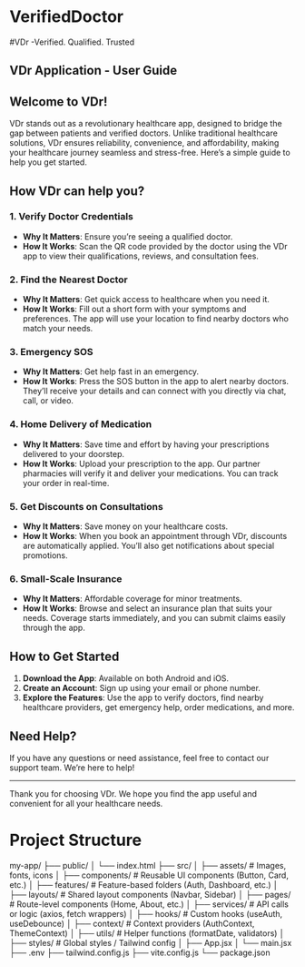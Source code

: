 # VerifiedDoctor
#VDr -Verified. Qualified. Trusted

## VDr Application - User Guide

## Welcome to VDr!

VDr stands out as a revolutionary healthcare app, designed to bridge the gap between patients and verified doctors. Unlike traditional healthcare solutions, VDr ensures reliability, convenience, and affordability, making your healthcare journey seamless and stress-free. Here’s a simple guide to help you get started.

## How VDr can help you?

### 1. Verify Doctor Credentials
- **Why It Matters**: Ensure you’re seeing a qualified doctor.
- **How It Works**: Scan the QR code provided by the doctor using the VDr app to view their qualifications, reviews, and consultation fees.

### 2. Find the Nearest Doctor
- **Why It Matters**: Get quick access to healthcare when you need it.
- **How It Works**: Fill out a short form with your symptoms and preferences. The app will use your location to find nearby doctors who match your needs.

### 3. Emergency SOS
- **Why It Matters**: Get help fast in an emergency.
- **How It Works**: Press the SOS button in the app to alert nearby doctors. They’ll receive your details and can connect with you directly via chat, call, or video.

### 4. Home Delivery of Medication
- **Why It Matters**: Save time and effort by having your prescriptions delivered to your doorstep.
- **How It Works**: Upload your prescription to the app. Our partner pharmacies will verify it and deliver your medications. You can track your order in real-time.

### 5. Get Discounts on Consultations
- **Why It Matters**: Save money on your healthcare costs.
- **How It Works**: When you book an appointment through VDr, discounts are automatically applied. You’ll also get notifications about special promotions.

### 6. Small-Scale Insurance
- **Why It Matters**: Affordable coverage for minor treatments.
- **How It Works**: Browse and select an insurance plan that suits your needs. Coverage starts immediately, and you can submit claims easily through the app.

## How to Get Started

1. **Download the App**: Available on both Android and iOS.
2. **Create an Account**: Sign up using your email or phone number.
3. **Explore the Features**: Use the app to verify doctors, find nearby healthcare providers, get emergency help, order medications, and more.

## Need Help?

If you have any questions or need assistance, feel free to contact our support team. We’re here to help!

---

Thank you for choosing VDr. We hope you find the app useful and convenient for all your healthcare needs.

# Project Structure

my-app/
├── public/
│   └── index.html
├── src/
│   ├── assets/               # Images, fonts, icons
│   ├── components/           # Reusable UI components (Button, Card, etc.)
│   ├── features/             # Feature-based folders (Auth, Dashboard, etc.)
│   ├── layouts/              # Shared layout components (Navbar, Sidebar)
│   ├── pages/                # Route-level components (Home, About, etc.)
│   ├── services/             # API calls or logic (axios, fetch wrappers)
│   ├── hooks/                # Custom hooks (useAuth, useDebounce)
│   ├── context/              # Context providers (AuthContext, ThemeContext)
│   ├── utils/                # Helper functions (formatDate, validators)
│   ├── styles/               # Global styles / Tailwind config
│   ├── App.jsx
│   └── main.jsx
├── .env
├── tailwind.config.js
├── vite.config.js
└── package.json

